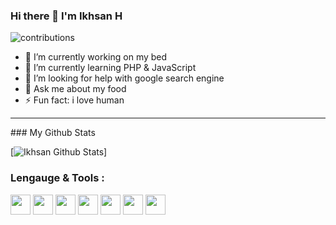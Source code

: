 ### Hi there 👋 I'm Ikhsan H

![contributions](https://user-images.githubusercontent.com/58973880/147286302-125706ce-eb8e-4315-950d-5ad103a888db.gif)

- 🔭 I’m currently working on my bed
- 🌱 I’m currently learning PHP & JavaScript
- 🤔 I’m looking for help with google search engine
- 💬 Ask me about my food
- ⚡ Fun fact: i love human
<hr>
### My Github Stats

[![Ikhsan Github Stats](https://ikhsanheriyawan24.vercel.app/api?username=Ikhsanheriyawan2404)]

### Lengauge & Tools :
<p>

  <img height="32" width="32" src="https://unpkg.com/simple-icons@v3/icons/html5.svg" />
  <img height="32" width="32" src="https://unpkg.com/simple-icons@v3/icons/php.svg" />
  <img height="32" width="32" src="https://unpkg.com/simple-icons@v3/icons/laravel.svg" />
  <img height="32" width="32" src="https://unpkg.com/simple-icons@v3/icons/codeigniter.svg" />
  <img height="32" width="32" src="https://unpkg.com/simple-icons@v3/icons/javascript.svg" />
  <img height="32" width="32" src="https://unpkg.com/simple-icons@v3/icons/jquery.svg" />
  <img height="32" width="32" src="https://unpkg.com/simple-icons@v3/icons/mysql.svg" />

</p>





